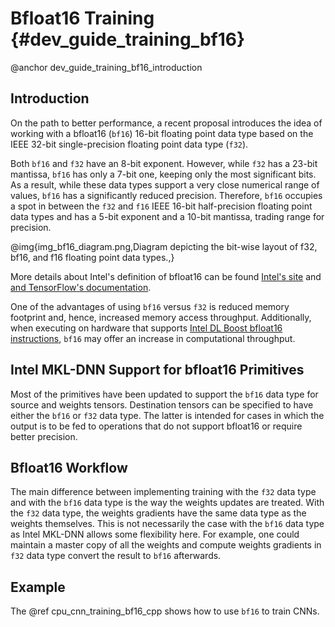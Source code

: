 Bfloat16 Training {#dev_guide_training_bf16}
==============================

@anchor dev_guide_training_bf16_introduction

## Introduction

On the path to better performance, a recent proposal introduces the idea of
working with a bfloat16 (`bf16`) 16-bit floating point data type based on the
IEEE 32-bit single-precision floating point data type (`f32`).

Both `bf16` and `f32` have an 8-bit exponent. However, while `f32` has a 23-bit
mantissa, `bf16` has only a 7-bit one, keeping only the most significant bits.
As a result, while these data types support a very close numerical range of
values, `bf16` has a significantly reduced precision. Therefore, `bf16`
occupies a spot in between the `f32` and `f16` IEEE 16-bit half-precision
floating point data types and has a 5-bit exponent and a 10-bit mantissa,
trading range for precision.

@img{img_bf16_diagram.png,Diagram depicting the bit-wise layout of f32\, bf16\, and f16 floating point data types.,}

More details about Intel's definition of bfloat16 can be found
[Intel's site](https://software.intel.com/sites/default/files/managed/40/8b/bf16-hardware-numerics-definition-white-paper.pdf)
and [and TensorFlow's documentation](https://cloud.google.com/tpu/docs/bfloat16).

One of the advantages of using `bf16` versus `f32` is reduced memory
footprint and, hence, increased memory access throughput.  Additionally, when
executing on hardware that supports
[Intel DL Boost bfloat16 instructions](https://software.intel.com/sites/default/files/managed/c5/15/architecture-instruction-set-extensions-programming-reference.pdf),
`bf16` may offer an increase in computational throughput.

## Intel MKL-DNN Support for bfloat16 Primitives

Most of the primitives have been updated to support the `bf16` data type for
source and weights tensors. Destination tensors can be specified to have either
the `bf16` or `f32` data type. The latter is intended for cases in which the
output is to be fed to operations that do not support bfloat16 or require
better precision.

## Bfloat16 Workflow

The main difference between implementing training with the `f32` data type and
with the `bf16` data type is the way the weights updates are treated. With the
`f32` data type, the weights gradients have the same data type as the weights
themselves. This is not necessarily the case with the `bf16` data type as
Intel MKL-DNN allows some flexibility here. For example, one could maintain a
master copy of all the weights and compute weights gradients in `f32` data
type convert the result to `bf16` afterwards.

## Example

The @ref cpu_cnn_training_bf16_cpp shows how to use `bf16` to train CNNs.
